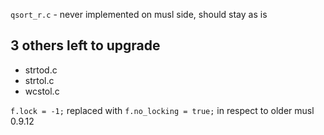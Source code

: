 `qsort_r.c` - never implemented on musl side, should stay as is

## 3 others left to upgrade
* strtod.c
* strtol.c
* wcstol.c

`f.lock = -1;` replaced with `f.no_locking = true;` in respect to older musl 0.9.12
